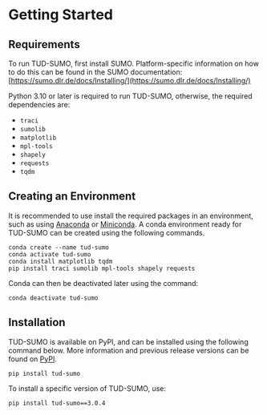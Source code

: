 # Getting Started

## Requirements

To run TUD-SUMO, first install SUMO. Platform-specific information on how to do this can be found in the SUMO documentation: [https://sumo.dlr.de/docs/Installing/](https://sumo.dlr.de/docs/Installing/)

Python 3.10 or later is required to run TUD-SUMO, otherwise, the required dependencies are:

  - `traci`
  - `sumolib`
  - `matplotlib`
  - `mpl-tools`
  - `shapely`
  - `requests`
  - `tqdm`

## Creating an Environment

It is recommended to use install the required packages in an environment, such as using [Anaconda](https://docs.anaconda.com/anaconda/install/) or [Miniconda](https://docs.anaconda.com/miniconda/). A conda environment ready for TUD-SUMO can be created using the following commands.

```
conda create --name tud-sumo
conda activate tud-sumo
conda install matplotlib tqdm
pip install traci sumolib mpl-tools shapely requests
```

Conda can then be deactivated later using the command:

```
conda deactivate tud-sumo
```

## Installation

TUD-SUMO is available on PyPI, and can be installed using the following command below. More information and previous release versions can be found on [PyPI](https://pypi.org/project/tud-sumo/).

```
pip install tud-sumo
```

To install a specific version of TUD-SUMO, use:

```
pip install tud-sumo==3.0.4
```